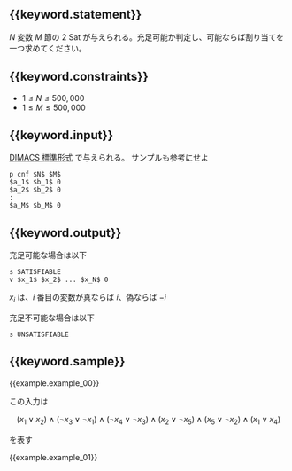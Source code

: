 ## {{keyword.statement}}
$N$ 変数 $M$ 節の 2 Sat が与えられる。充足可能か判定し、可能ならば割り当てを一つ求めてください。



## {{keyword.constraints}}

- $1 \leq N \leq 500,000$
- $1 \leq M \leq 500,000$

## {{keyword.input}}

[DIMACS 標準形式](http://www.domagoj-babic.com/uploads/ResearchProjects/Spear/dimacs-cnf.pdf) で与えられる。
サンプルも参考にせよ

~~~
p cnf $N$ $M$
$a_1$ $b_1$ 0
$a_2$ $b_2$ 0
:
$a_M$ $b_M$ 0
~~~

## {{keyword.output}}

充足可能な場合は以下

```
s SATISFIABLE
v $x_1$ $x_2$ ... $x_N$ 0
```

$x_i$ は、$i$ 番目の変数が真ならば $i$、偽ならば $-i$

充足不可能な場合は以下

~~~
s UNSATISFIABLE
~~~

## {{keyword.sample}}

{{example.example_00}}

この入力は

$$
    (x_1 \lor x_2) \land
    (\lnot x_3 \lor \lnot x_1) \land
    (\lnot x_4 \lor \lnot x_3) \land
    (x_2 \lor \lnot x_5) \land
    (x_5 \lor \lnot x_2) \land
    (x_1 \lor x_4)
$$

を表す

{{example.example_01}}
